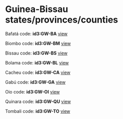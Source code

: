 # Guinea-Bissau states/provinces/counties
Bafatá     code: **id3:GW-BA**     [view](../export/geojson/medium/id3/gw/ba.geojson)     


Biombo     code: **id3:GW-BM**     [view](../export/geojson/medium/id3/gw/bm.geojson)     


Bissau     code: **id3:GW-BS**     [view](../export/geojson/medium/id3/gw/bs.geojson)     


Bolama     code: **id3:GW-BL**     [view](../export/geojson/medium/id3/gw/bl.geojson)     


Cacheu     code: **id3:GW-CA**     [view](../export/geojson/medium/id3/gw/ca.geojson)     


Gabú     code: **id3:GW-GA**     [view](../export/geojson/medium/id3/gw/ga.geojson)     


Oio     code: **id3:GW-OI**     [view](../export/geojson/medium/id3/gw/oi.geojson)     


Quinara     code: **id3:GW-QU**     [view](../export/geojson/medium/id3/gw/qu.geojson)     


Tombali     code: **id3:GW-TO**     [view](../export/geojson/medium/id3/gw/to.geojson)     


